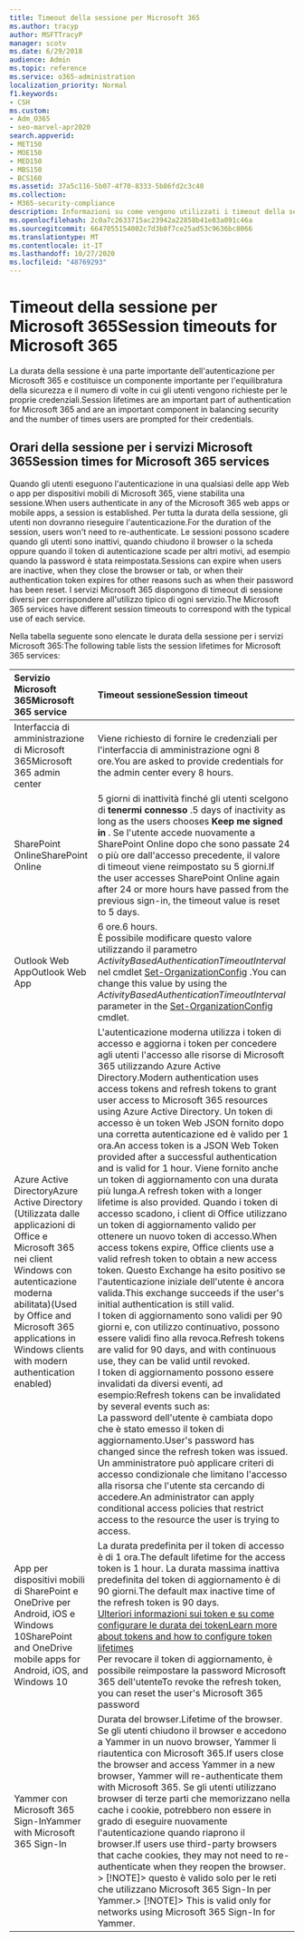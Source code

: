 ```yaml
---
title: Timeout della sessione per Microsoft 365
ms.author: tracyp
author: MSFTTracyP
manager: scotv
ms.date: 6/29/2018
audience: Admin
ms.topic: reference
ms.service: o365-administration
localization_priority: Normal
f1.keywords:
- CSH
ms.custom:
- Adm_O365
- seo-marvel-apr2020
search.appverid:
- MET150
- MOE150
- MED150
- MBS150
- BCS160
ms.assetid: 37a5c116-5b07-4f70-8333-5b86fd2c3c40
ms.collection:
- M365-security-compliance
description: Informazioni su come vengono utilizzati i timeout della sessione per bilanciare la sicurezza e la facilità di accesso nelle app client Microsoft 365.
ms.openlocfilehash: 2c0a7c2633715ac23942a22858b41e83a091c46a
ms.sourcegitcommit: 6647055154002c7d3b8f7ce25ad53c9636bc8066
ms.translationtype: MT
ms.contentlocale: it-IT
ms.lasthandoff: 10/27/2020
ms.locfileid: "48769293"
---
```

# <a name="session-timeouts-for-microsoft-365"></a><span data-ttu-id="7116f-103">Timeout della sessione per Microsoft 365</span><span class="sxs-lookup"><span data-stu-id="7116f-103">Session timeouts for Microsoft 365</span></span>

<span data-ttu-id="7116f-104">La durata della sessione è una parte importante dell'autenticazione per Microsoft 365 e costituisce un componente importante per l'equilibratura della sicurezza e il numero di volte in cui gli utenti vengono richieste per le proprie credenziali.</span><span class="sxs-lookup"><span data-stu-id="7116f-104">Session lifetimes are an important part of authentication for Microsoft 365 and are an important component in balancing security and the number of times users are prompted for their credentials.</span></span>

## <a name="session-times-for-microsoft-365-services"></a><span data-ttu-id="7116f-105">Orari della sessione per i servizi Microsoft 365</span><span class="sxs-lookup"><span data-stu-id="7116f-105">Session times for Microsoft 365 services</span></span>

<span data-ttu-id="7116f-106">Quando gli utenti eseguono l'autenticazione in una qualsiasi delle app Web o app per dispositivi mobili di Microsoft 365, viene stabilita una sessione.</span><span class="sxs-lookup"><span data-stu-id="7116f-106">When users authenticate in any of the Microsoft 365 web apps or mobile apps, a session is established.</span></span> <span data-ttu-id="7116f-107">Per tutta la durata della sessione, gli utenti non dovranno rieseguire l'autenticazione.</span><span class="sxs-lookup"><span data-stu-id="7116f-107">For the duration of the session, users won't need to re-authenticate.</span></span> <span data-ttu-id="7116f-108">Le sessioni possono scadere quando gli utenti sono inattivi, quando chiudono il browser o la scheda oppure quando il token di autenticazione scade per altri motivi, ad esempio quando la password è stata reimpostata.</span><span class="sxs-lookup"><span data-stu-id="7116f-108">Sessions can expire when users are inactive, when they close the browser or tab, or when their authentication token expires for other reasons such as when their password has been reset.</span></span> <span data-ttu-id="7116f-109">I servizi Microsoft 365 dispongono di timeout di sessione diversi per corrispondere all'utilizzo tipico di ogni servizio.</span><span class="sxs-lookup"><span data-stu-id="7116f-109">The Microsoft 365 services have different session timeouts to correspond with the typical use of each service.</span></span>

<span data-ttu-id="7116f-110">Nella tabella seguente sono elencate le durata della sessione per i servizi Microsoft 365:</span><span class="sxs-lookup"><span data-stu-id="7116f-110">The following table lists the session lifetimes for Microsoft 365 services:</span></span>

| <span data-ttu-id="7116f-111">Servizio Microsoft 365</span><span class="sxs-lookup"><span data-stu-id="7116f-111">Microsoft 365 service</span></span> | <span data-ttu-id="7116f-112">Timeout sessione</span><span class="sxs-lookup"><span data-stu-id="7116f-112">Session timeout</span></span> |
|:-----|:-----|
|<span data-ttu-id="7116f-113">Interfaccia di amministrazione di Microsoft 365</span><span class="sxs-lookup"><span data-stu-id="7116f-113">Microsoft 365 admin center</span></span>  <br/> |<span data-ttu-id="7116f-114">Viene richiesto di fornire le credenziali per l'interfaccia di amministrazione ogni 8 ore.</span><span class="sxs-lookup"><span data-stu-id="7116f-114">You are asked to provide credentials for the admin center every 8 hours.</span></span>  <br/> |
|<span data-ttu-id="7116f-115">SharePoint Online</span><span class="sxs-lookup"><span data-stu-id="7116f-115">SharePoint Online</span></span>  <br/> |<span data-ttu-id="7116f-116">5 giorni di inattività finché gli utenti scelgono di **tenermi connesso** .</span><span class="sxs-lookup"><span data-stu-id="7116f-116">5 days of inactivity as long as the users chooses **Keep me signed in** .</span></span> <span data-ttu-id="7116f-117">Se l'utente accede nuovamente a SharePoint Online dopo che sono passate 24 o più ore dall'accesso precedente, il valore di timeout viene reimpostato su 5 giorni.</span><span class="sxs-lookup"><span data-stu-id="7116f-117">If the user accesses SharePoint Online again after 24 or more hours have passed from the previous sign-in, the timeout value is reset to 5 days.</span></span>  <br/> |
|<span data-ttu-id="7116f-118">Outlook Web App</span><span class="sxs-lookup"><span data-stu-id="7116f-118">Outlook Web App</span></span>  <br/> |<span data-ttu-id="7116f-119">6 ore.</span><span class="sxs-lookup"><span data-stu-id="7116f-119">6 hours.</span></span>  <br/> <span data-ttu-id="7116f-120">È possibile modificare questo valore utilizzando il parametro  _ActivityBasedAuthenticationTimeoutInterval_ nel cmdlet [Set-OrganizationConfig](https://go.microsoft.com/fwlink/p/?LinkId=615378) .</span><span class="sxs-lookup"><span data-stu-id="7116f-120">You can change this value by using the  _ActivityBasedAuthenticationTimeoutInterval_ parameter in the [Set-OrganizationConfig](https://go.microsoft.com/fwlink/p/?LinkId=615378) cmdlet.</span></span>  <br/> |
|<span data-ttu-id="7116f-121">Azure Active Directory</span><span class="sxs-lookup"><span data-stu-id="7116f-121">Azure Active Directory</span></span>  <br/> <span data-ttu-id="7116f-122">(Utilizzata dalle applicazioni di Office e Microsoft 365 nei client Windows con autenticazione moderna abilitata)</span><span class="sxs-lookup"><span data-stu-id="7116f-122">(Used by Office and Microsoft 365 applications in Windows clients with modern authentication enabled)</span></span>  <br/> | <span data-ttu-id="7116f-123">L'autenticazione moderna utilizza i token di accesso e aggiorna i token per concedere agli utenti l'accesso alle risorse di Microsoft 365 utilizzando Azure Active Directory.</span><span class="sxs-lookup"><span data-stu-id="7116f-123">Modern authentication uses access tokens and refresh tokens to grant user access to Microsoft 365 resources using Azure Active Directory.</span></span> <span data-ttu-id="7116f-124">Un token di accesso è un token Web JSON fornito dopo una corretta autenticazione ed è valido per 1 ora.</span><span class="sxs-lookup"><span data-stu-id="7116f-124">An access token is a JSON Web Token provided after a successful authentication and is valid for 1 hour.</span></span> <span data-ttu-id="7116f-125">Viene fornito anche un token di aggiornamento con una durata più lunga.</span><span class="sxs-lookup"><span data-stu-id="7116f-125">A refresh token with a longer lifetime is also provided.</span></span> <span data-ttu-id="7116f-126">Quando i token di accesso scadono, i client di Office utilizzano un token di aggiornamento valido per ottenere un nuovo token di accesso.</span><span class="sxs-lookup"><span data-stu-id="7116f-126">When access tokens expire, Office clients use a valid refresh token to obtain a new access token.</span></span> <span data-ttu-id="7116f-127">Questo Exchange ha esito positivo se l'autenticazione iniziale dell'utente è ancora valida.</span><span class="sxs-lookup"><span data-stu-id="7116f-127">This exchange succeeds if the user's initial authentication is still valid.</span></span>  <br/>  <span data-ttu-id="7116f-128">I token di aggiornamento sono validi per 90 giorni e, con utilizzo continuativo, possono essere validi fino alla revoca.</span><span class="sxs-lookup"><span data-stu-id="7116f-128">Refresh tokens are valid for 90 days, and with continuous use, they can be valid until revoked.</span></span>  <br/>  <span data-ttu-id="7116f-129">I token di aggiornamento possono essere invalidati da diversi eventi, ad esempio:</span><span class="sxs-lookup"><span data-stu-id="7116f-129">Refresh tokens can be invalidated by several events such as:</span></span>  <br/>  <span data-ttu-id="7116f-130">La password dell'utente è cambiata dopo che è stato emesso il token di aggiornamento.</span><span class="sxs-lookup"><span data-stu-id="7116f-130">User's password has changed since the refresh token was issued.</span></span>  <br/>  <span data-ttu-id="7116f-131">Un amministratore può applicare criteri di accesso condizionale che limitano l'accesso alla risorsa che l'utente sta cercando di accedere.</span><span class="sxs-lookup"><span data-stu-id="7116f-131">An administrator can apply conditional access policies that restrict access to the resource the user is trying to access.</span></span>  <br/> |
|<span data-ttu-id="7116f-132">App per dispositivi mobili di SharePoint e OneDrive per Android, iOS e Windows 10</span><span class="sxs-lookup"><span data-stu-id="7116f-132">SharePoint and OneDrive mobile apps for Android, iOS, and Windows 10</span></span>  <br/> |<span data-ttu-id="7116f-133">La durata predefinita per il token di accesso è di 1 ora.</span><span class="sxs-lookup"><span data-stu-id="7116f-133">The default lifetime for the access token is 1 hour.</span></span> <span data-ttu-id="7116f-134">La durata massima inattiva predefinita del token di aggiornamento è di 90 giorni.</span><span class="sxs-lookup"><span data-stu-id="7116f-134">The default max inactive time of the refresh token is 90 days.</span></span>  <br/> [<span data-ttu-id="7116f-135">Ulteriori informazioni sui token e su come configurare le durata dei token</span><span class="sxs-lookup"><span data-stu-id="7116f-135">Learn more about tokens and how to configure token lifetimes</span></span>](https://docs.microsoft.com/azure/active-directory/active-directory-configurable-token-lifetimes) <br/> <span data-ttu-id="7116f-136">Per revocare il token di aggiornamento, è possibile reimpostare la password Microsoft 365 dell'utente</span><span class="sxs-lookup"><span data-stu-id="7116f-136">To revoke the refresh token, you can reset the user's Microsoft 365 password</span></span>  <br/> |
|<span data-ttu-id="7116f-137">Yammer con Microsoft 365 Sign-In</span><span class="sxs-lookup"><span data-stu-id="7116f-137">Yammer with Microsoft 365 Sign-In</span></span>  <br/> |<span data-ttu-id="7116f-138">Durata del browser.</span><span class="sxs-lookup"><span data-stu-id="7116f-138">Lifetime of the browser.</span></span> <span data-ttu-id="7116f-139">Se gli utenti chiudono il browser e accedono a Yammer in un nuovo browser, Yammer li riautentica con Microsoft 365.</span><span class="sxs-lookup"><span data-stu-id="7116f-139">If users close the browser and access Yammer in a new browser, Yammer will re-authenticate them with Microsoft 365.</span></span> <span data-ttu-id="7116f-140">Se gli utenti utilizzano browser di terze parti che memorizzano nella cache i cookie, potrebbero non essere in grado di eseguire nuovamente l'autenticazione quando riaprono il browser.</span><span class="sxs-lookup"><span data-stu-id="7116f-140">If users use third-party browsers that cache cookies, they may not need to re-authenticate when they reopen the browser.</span></span>  <br/> <span data-ttu-id="7116f-141">> [!NOTE]> questo è valido solo per le reti che utilizzano Microsoft 365 Sign-In per Yammer.</span><span class="sxs-lookup"><span data-stu-id="7116f-141">> [!NOTE]> This is valid only for networks using Microsoft 365 Sign-In for Yammer.</span></span>           |

